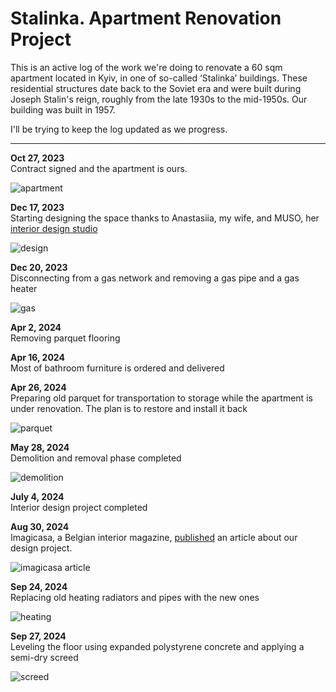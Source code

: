 # Stalinka. Apartment Renovation Project

This is an active log of the work we're doing to renovate a 60 sqm apartment located in Kyiv, in one of so-called ‘Stalinka’ buildings. These residential structures date back to the Soviet era and were built during Joseph Stalin's reign, roughly from the late 1930s to the mid-1950s. Our building was built in 1957.

I'll be trying to keep the log updated as we progress.

<hr>

**Oct 27, 2023**<br> 
Contract signed and the apartment is ours.

![apartment](/public/images/apartment.jpg)

**Dec 17, 2023**<br> 
Starting designing the space thanks to Anastasiia, my wife, and MUSO, her [interior design studio](https://musostory.com/)

![design](/public/images/design.jpg)

**Dec 20, 2023**<br> 
Disconnecting from a gas network and removing a gas pipe and a gas heater

![gas](/public/images/gas.jpg)

**Apr 2, 2024**<br> 
Removing parquet flooring

**Apr 16, 2024**<br> 
Most of bathroom furniture is ordered and delivered

**Apr 26, 2024**<br> 
Preparing old parquet for transportation to storage while the apartment is under renovation. The plan is to restore and install it back

![parquet](/public/images/parquet.jpg)

**May 28, 2024**<br> 
Demolition and removal phase completed

![demolition](/public/images/demolition.jpg)

**July 4, 2024**<br> 
Interior design project completed

**Aug 30, 2024**<br> 
Imagicasa, a Belgian interior magazine, [published](https://imagicasa.be/en/story/wabi-sabi-in-a-stalinka-flat) an article about our design project.

![imagicasa article](/public/images/imagicasa.jpg)

**Sep 24, 2024**<br> 
Replacing old heating radiators and pipes with the new ones

![heating](/public/images/heating.jpg)

**Sep 27, 2024**<br> 
Leveling the floor using expanded polystyrene concrete and applying a semi-dry screed

![screed](/public/images/screed.jpg)
